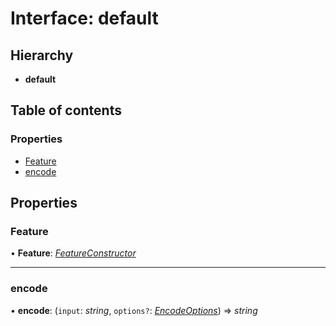 # Interface: default

## Hierarchy

* **default**

## Table of contents

### Properties

- [Feature](default.md#feature)
- [encode](default.md#encode)

## Properties

### Feature

• **Feature**: [*FeatureConstructor*](featureconstructor.md)

___

### encode

• **encode**: (`input`: *string*, `options?`: [*EncodeOptions*](encodeoptions.md)) => *string*
